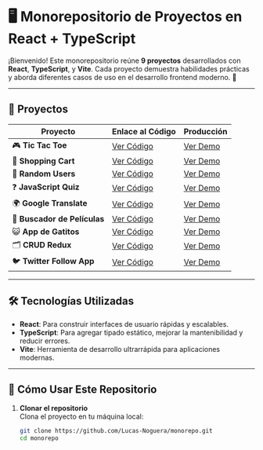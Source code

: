 # 🖥️ Monorepositorio de Proyectos en React + TypeScript

¡Bienvenido! Este monorepositorio reúne **9 proyectos** desarrollados con **React**, **TypeScript**, y **Vite**. Cada proyecto demuestra habilidades prácticas y aborda diferentes casos de uso en el desarrollo frontend moderno. 🌟

---

## 📜 Proyectos

| **Proyecto**                | **Enlace al Código**                                                                 | **Producción**                                                                 |
|-----------------------------|-------------------------------------------------------------------------------------|-------------------------------------------------------------------------------|
| 🎮 **Tic Tac Toe**          | [Ver Código](https://github.com/Lucas-Noguera/proyectotictactoe26)                   | [Ver Demo](https://proyectotictactoe26.vercel.app)                           |
| 🛒 **Shopping Cart**        | [Ver Código](https://github.com/Lucas-Noguera/shoppingcart26)                        | [Ver Demo](https://shoppingcart26.vercel.app)                                |
| 👥 **Random Users**         | [Ver Código](https://github.com/Lucas-Noguera/randomusers26)                         | [Ver Demo](https://randomusers26.vercel.app)                                 |
| ❓ **JavaScript Quiz**      | [Ver Código](https://github.com/Lucas-Noguera/javascriptquiz26)                      | [Ver Demo](https://javascriptquiz26.vercel.app)                              |
| 🌍 **Google Translate**     | [Ver Código](https://github.com/Lucas-Noguera/googletranslate26)                     | [Ver Demo](https://googletranslate26.vercel.app)                             |
| 🎥 **Buscador de Películas**| [Ver Código](https://github.com/Lucas-Noguera/buscadordepeliculas26)                 | [Ver Demo](https://buscadordepeliculas26.vercel.app)                         |
| 😺 **App de Gatitos**       | [Ver Código](https://github.com/Lucas-Noguera/pruebatecnica26)                       | [Ver Demo](https://pruebatecnica26.vercel.app)                               |
| 🗂️ **CRUD Redux**           | [Ver Código](https://github.com/Lucas-Noguera/crudredux26)                          | [Ver Demo](https://crudredux26.vercel.app)                                   |
| 🐦 **Twitter Follow App**   | [Ver Código](https://github.com/Lucas-Noguera/twitterfollow26)                       | [Ver Demo](https://twitterfollow26.vercel.app)                               |

---

## 🛠️ Tecnologías Utilizadas

- **React**: Para construir interfaces de usuario rápidas y escalables.  
- **TypeScript**: Para agregar tipado estático, mejorar la mantenibilidad y reducir errores.  
- **Vite**: Herramienta de desarrollo ultrarrápida para aplicaciones modernas.  

---

## 🚀 Cómo Usar Este Repositorio

1. **Clonar el repositorio**  
   Clona el proyecto en tu máquina local:  
   ```bash
   git clone https://github.com/Lucas-Noguera/monorepo.git
   cd monorepo
